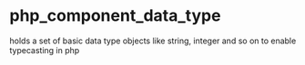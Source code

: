 # php_component_data_type

holds a set of basic data type objects like string, integer and so on to enable typecasting in php
